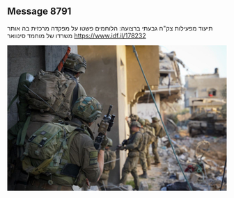 ## Message 8791

תיעוד מפעילות צק"ח גבעתי ברצועה:
הלוחמים פשטו על מפקדה מרכזית בה אותר משרדו של מוחמד סינוואר
https://www.idf.il/178232

![Photo](./8791/8791_photo.jpg)
